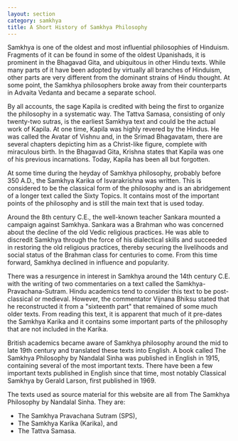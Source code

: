 ```yaml
---
layout: section
category: samkhya
title: A Short History of Samkhya Philosophy
---
```

Samkhya is one of the oldest and most influential philosophies of Hinduism. Fragments of it can be found in some of the oldest Upanishads, it is prominent in the Bhagavad Gita, and ubiquitous in other Hindu texts. While many parts of it have been adopted by virtually all branches of Hinduism, other parts are very different from the dominant strains of Hindu thought. At some point, the Samkhya philosophers broke away from their counterparts in Advaita Vedanta and became a separate school.

By all accounts, the sage Kapila is credited with being the first to organize the philosophy in a systematic way. The Tattva Samasa, consisting of only twenty-two sutras, is the earliest Samkhya text and could be the actual work of Kapila. At one time, Kapila was highly revered by the Hindus. He was called the Avatar of Vishnu and, in the Srimad Bhagavatam, there are several chapters depicting him as a Christ-like figure, complete with miraculous birth. In the Bhagavad Gita, Krishna states that Kapila was one of his previous incarnations. Today, Kapila has been all but forgotten. 

At some time during the heyday of Samkhya philosophy, probably before 350 A.D., the Samkhya Karika of Isvarakrishna was written. This is considered to be the classical form of the philosophy and is an abridgement of a longer text called the Sixty Topics. It contains most of the important points of the philosophy and is still the main text that is used today.

Around the 8th century C.E., the well-known teacher Sankara mounted a campaign against Samkhya. Sankara was a Brahman who was concerned about the decline of the old Vedic religious practices. He was able to discredit Samkhya through the force of his dialectical skills and succeeded in restoring the old religious practices, thereby securing the livelihoods and social status of the Brahman class for centuries to come. From this time forward, Samkhya declined in influence and popularity.

There was a resurgence in interest in Samkhya around the 14th century C.E. with the writing of two commentaries on a text called the Samkhya-Pravachana-Sutram. Hindu academics tend to consider this text to be post-classical or medieval. However, the commentator Vijnana Bhiksu stated that he reconstructed it from a "sixteenth part" that remained of some much older texts. From reading this text, it is apparent that much of it pre-dates the Samkhya Karika and it contains some important parts of the philosophy that are not included in the Karika.

British academics became aware of Samkhya philosophy around the mid to late 19th century and translated these texts into English. A book called The Samkhya Philosophy by Nandalal Sinha was published in English in 1915, containing several of the most important texts. There have been a few important texts published in English since that time, most notably Classical Samkhya by Gerald Larson, first published in 1969.

The texts used as source material for this website are all from The Samkhya Philosophy by Nandalal Sinha. They are:
- The Samkhya Pravachana Sutram (SPS),
- The Samkhya Karika (Karika), and
- The Tattva Samasa.
